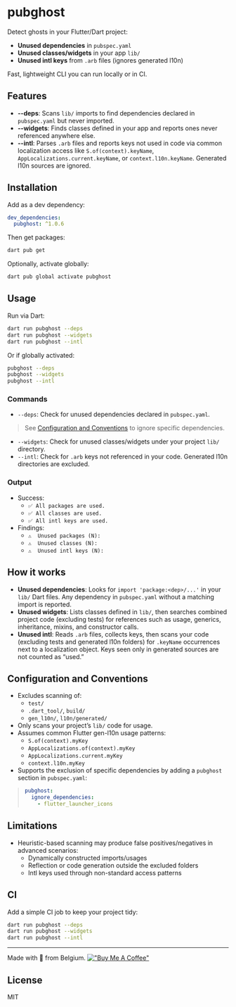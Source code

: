 # pubghost

Detect ghosts in your Flutter/Dart project:
- **Unused dependencies** in `pubspec.yaml`
- **Unused classes/widgets** in your app `lib/`
- **Unused intl keys** from `.arb` files (ignores generated l10n)

Fast, lightweight CLI you can run locally or in CI.

## Features

- **--deps**: Scans `lib/` imports to find dependencies declared in `pubspec.yaml` but never imported.
- **--widgets**: Finds classes defined in your app and reports ones never referenced anywhere else.
- **--intl**: Parses `.arb` files and reports keys not used in code via common localization access like `S.of(context).keyName`, `AppLocalizations.current.keyName`, or `context.l10n.keyName`. Generated l10n sources are ignored.

## Installation

Add as a dev dependency:

```yaml
dev_dependencies:
  pubghost: ^1.0.6
```

Then get packages:

```bash
dart pub get
```

Optionally, activate globally:

```bash
dart pub global activate pubghost
```

## Usage

Run via Dart:

```bash
dart run pubghost --deps
dart run pubghost --widgets
dart run pubghost --intl
```

Or if globally activated:

```bash
pubghost --deps
pubghost --widgets
pubghost --intl
```

### Commands

- `--deps`: Check for unused dependencies declared in `pubspec.yaml`.
> See [Configuration and Conventions](#configuration-and-conventions) to ignore specific dependencies.
- `--widgets`: Check for unused classes/widgets under your project `lib/` directory.
- `--intl`: Check for `.arb` keys not referenced in your code. Generated l10n directories are excluded.

### Output

- Success:
  - `✅ All packages are used.`
  - `✅ All classes are used.`
  - `✅ All intl keys are used.`
- Findings:
  - `⚠️  Unused packages (N):`
  - `⚠️  Unused classes (N):`
  - `⚠️  Unused intl keys (N):`

## How it works

- **Unused dependencies**: Looks for `import 'package:<dep>/...'` in your `lib/` Dart files. Any dependency in `pubspec.yaml` without a matching import is reported.
- **Unused widgets**: Lists classes defined in `lib/`, then searches combined project code (excluding tests) for references such as usage, generics, inheritance, mixins, and constructor calls.
- **Unused intl**: Reads `.arb` files, collects keys, then scans your code (excluding tests and generated l10n folders) for `.keyName` occurrences next to a localization object. Keys seen only in generated sources are not counted as “used.”

## Configuration and Conventions

- Excludes scanning of:
  - `test/`
  - `.dart_tool/`, `build/`
  - `gen_l10n/`, `l10n/generated/`
- Only scans your project’s `lib/` code for usage.
- Assumes common Flutter gen-l10n usage patterns:
  - `S.of(context).myKey`
  - `AppLocalizations.of(context).myKey`
  - `AppLocalizations.current.myKey`
  - `context.l10n.myKey`
- Supports the exclusion of specific dependencies by adding a `pubghost` section in `pubspec.yaml`:
> ```yaml
> pubghost:
>   ignore_dependencies:
>     - flutter_launcher_icons
> ```


## Limitations

- Heuristic-based scanning may produce false positives/negatives in advanced scenarios:
  - Dynamically constructed imports/usages
  - Reflection or code generation outside the excluded folders
  - Intl keys used through non-standard access patterns

## CI

Add a simple CI job to keep your project tidy:

```bash
dart run pubghost --deps
dart run pubghost --widgets
dart run pubghost --intl
```

---

Made with 💙 from Belgium.
[!["Buy Me A Coffee"](https://www.buymeacoffee.com/assets/img/custom_images/orange_img.png)](https://buymeacoffee.com/novadev.be)


## License

MIT

